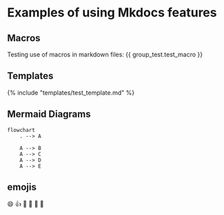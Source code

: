 # Examples of using Mkdocs features

## Macros
Testing use of macros in markdown files:
{{ group_test.test_macro }}

## Templates
{% include "templates/test_template.md" %}

## Mermaid Diagrams
```mermaid
flowchart
	. --> A
	
	A --> B
	A --> C
	A --> D
	A --> E
```
## emojis
:smile: :+1: :tada: :rocket: :metal: 🤖

